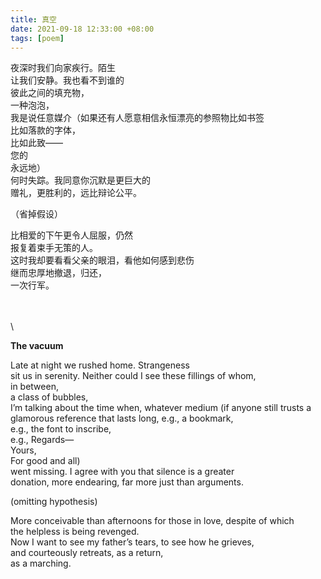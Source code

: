 ```yaml
---
title: 真空
date: 2021-09-18 12:33:00 +08:00
tags: [poem]
---
```


夜深时我们向家疾行。陌生  
让我们安静。我也看不到谁的  
彼此之间的填充物，  
一种泡泡，  
我是说任意媒介（如果还有人愿意相信永恒漂亮的参照物比如书签  
比如落款的字体，  
比如此致——  
您的  
永远地）  
何时失踪。我同意你沉默是更巨大的  
赠礼，更胜利的，远比辩论公平。  

（省掉假设）  

比相爱的下午更令人屈服，仍然  
报复着束手无策的人。  
这时我却要看看父亲的眼泪，看他如何感到悲伤  
继而忠厚地撤退，归还，  
一次行军。  

\
\
\

**The vacuum**

Late at night we rushed home. Strangeness  
sit us in serenity. Neither could I see these fillings of whom,  
in between,  
a class of bubbles,  
I’m talking about the time when, whatever medium (if anyone still trusts a   glamorous reference that lasts long, e.g., a bookmark,  
e.g., the font to inscribe,  
e.g., Regards—  
Yours,  
For good and all)  
went missing. I agree with you that silence is a greater  
donation, more endearing, far more just than arguments.  

(omitting hypothesis)  

More conceivable than afternoons for those in love, despite of which  
the helpless is being revenged.  
Now I want to see my father’s tears, to see how he grieves,  
and courteously retreats, as a return,  
as a marching.   
